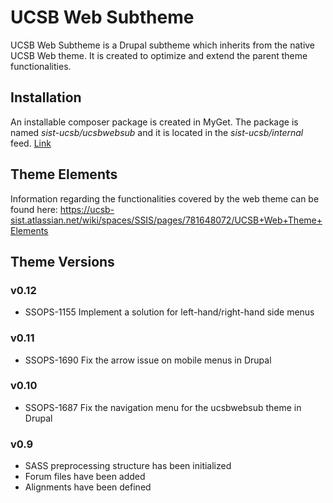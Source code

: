 # UCSB Web Subtheme
UCSB Web Subtheme is a Drupal subtheme which inherits from the native UCSB Web theme. It is created to optimize and extend the parent theme functionalities.

## Installation 
An installable composer package is created in MyGet.
The package is named *sist-ucsb/ucsbwebsub* and it is located in the *sist-ucsb/internal* feed. [Link](https://sist-ucsb.myget.org/feed/internal/package/phpc/sist-ucsb/ucsbwebsub)

## Theme Elements
Information regarding the functionalities covered by the web theme can be found here:
https://ucsb-sist.atlassian.net/wiki/spaces/SSIS/pages/781648072/UCSB+Web+Theme+Elements


## Theme Versions

### v0.12

- SSOPS-1155 Implement a solution for left-hand/right-hand side menus

### v0.11

- SSOPS-1690 Fix the arrow issue on mobile menus in Drupal

### v0.10

- SSOPS-1687 Fix the navigation menu for the ucsbwebsub theme in Drupal

### v0.9

- SASS preprocessing structure has been initialized
- Forum files have been added
- Alignments have been defined
